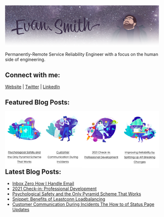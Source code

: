 ![](images/profile_banner.png)

Permanently-Remote Service Reliability Engineer with a focus on the human side of engineering. 

## Connect with me:
[Website][website] | 
[Twitter][twitter] |
[LinkedIn][linkedin]
<br />

[website]: https://iamevan.me
[twitter]: https://twitter.com/thejokersthief
[linkedin]: https://www.linkedin.com/in/thejokersthief/

## Featured Blog Posts:
[<img align="left" src="images/post1.png" width="25%" />][post1]
[<img align="left" src="images/post2.png" width="25%" />][post2]
[<img align="left" src="images/post3.png" width="25%" />][post3]
[<img align="left" src="images/post4.png" width="25%" />][post4]
<br />
<br />
<br />

[post1]: https://iamevan.me
[post2]: https://iamevan.me
[post3]: https://iamevan.me
[post4]: https://iamevan.me
## Latest Blog Posts:
<!-- BLOG-POST-LIST:START -->
- [Inbox Zero How I Handle Email](https://iamevan.me/categories/sre/2021-02-06-inbox-zero-how-i-handle-email/)
- [2021 Check-in: Professional Development](https://iamevan.me/categories/sre/2021-01-11-2021-check-in-professional-development/)
- [Psychological Safety and the Only Pyramid Scheme That Works](https://iamevan.me/categories/sre/psychological-safety-and-the-only-pyramid-scheme-that-works/)
- [Snippet: Benefits of Leastconn Loadbalancing](https://iamevan.me/categories/sre/2020-10-03-snippet-benefits-of-leastconn-loadbalancing/)
- [Customer Communication During Incidents The How to of Status Page Updates](https://iamevan.me/categories/sre/customer-communication-during-incidents-the-how-to-of-status-page-updates/)
<!-- BLOG-POST-LIST:END -->

